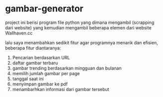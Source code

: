 # gambar-generator
project ini berisi program file python yang dimana mengambil (scrapping dari website) yang kemudian mengambil beberapa elemen dari website Wallhaven.cc

lalu saya menambahkan sedikit fitur agar programnya menarik dan efisien, beberapa fitur diantaranya:

1. Pencarian berdasarkan URL
2. daftar gambar terbaru
3. gambar trending berdasarkan mingguan dan bulanan
4. memilih jumlah gambar per page 
5. tanggal saat ini
6. menyimpan gambar ke pdf
7. menambarhkan informasi dari gambar tersebut

